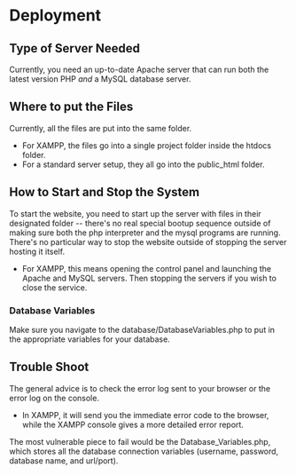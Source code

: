 # Deployment

## Type of Server Needed
Currently, you need an up-to-date Apache server that can run both the latest version PHP *and* a MySQL database server.


## Where to put the Files
Currently, all the files are put into the same folder. 
- For XAMPP, the files go into a single project folder inside the htdocs folder. 
- For a standard server setup, they all go into the public_html folder.


## How to Start and Stop the System
To start the website, you need to start up the server with files in their designated folder -- there's no real special bootup sequence outside of making sure both the php interpreter and the mysql programs are running. There's no particular way to stop the website outside of stopping the server hosting it itself.
- For XAMPP, this means opening the control panel and launching the Apache and MySQL servers. Then stopping the servers if you wish to close the service.

### Database Variables
Make sure you navigate to the database/DatabaseVariables.php to put in the appropriate variables for your database.


## Trouble Shoot
The general advice is to check the error log sent to your browser or the error log on the console.
- In XAMPP, it will send you the immediate error code to the browser, while the XAMPP console gives a more detailed error report.

The most vulnerable piece to fail would be the Database_Variables.php, which stores all the database connection variables (username, password, database name, and url/port).